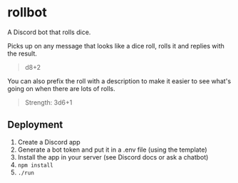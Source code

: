 # rollbot

A Discord bot that rolls dice.

Picks up on any message that looks like a dice roll, rolls it and replies with the result.

> d8+2

You can also prefix the roll with a description
to make it easier to see what's going on when there are lots of rolls.

> Strength: 3d6+1

## Deployment

1. Create a Discord app
1. Generate a bot token and put it in a .env file (using the template)
1. Install the app in your server (see Discord docs or ask a chatbot)
1. `npm install`
1. `./run`
